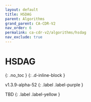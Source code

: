 ```yaml
---
layout: default
title: HSDAG
parent: Algorithms
grand_parent: CA-CDR-V2
nav_order: 6
permalink: ca-cdr-v2/algorithms/hsdag
nav_exclude: true
---
```


# HSDAG
{: .no_toc }
{: .d-inline-block }

<span style = "text-transform: lowercase">v1.3.9-alpha-52</span>
{: .label .label-purple }

TBD
{: .label .label-yellow }